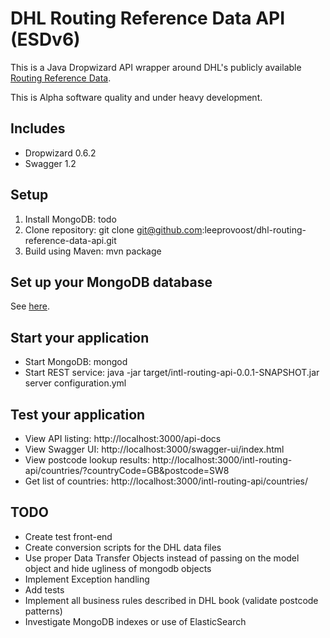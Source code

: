 # DHL Routing Reference Data API (ESDv6)

This is a Java Dropwizard API wrapper around DHL's publicly available [Routing Reference Data](http://www.dhl.co.uk/en/express/resource_centre/integrated_shipping_solutions/developer_download_centre1.html#reference_data).

This is Alpha software quality and under heavy development.

## Includes 
- Dropwizard 0.6.2
- Swagger 1.2

## Setup

1. Install MongoDB: todo
2. Clone repository: git clone git@github.com:leeprovoost/dhl-routing-reference-data-api.git
3. Build using Maven: mvn package

## Set up your MongoDB database

See [here](https://github.com/leeprovoost/dhl-routing-reference-data-api/tree/master/routing_reference_data).

## Start your application

- Start MongoDB: mongod
- Start REST service: java -jar target/intl-routing-api-0.0.1-SNAPSHOT.jar server configuration.yml

## Test your application

- View API listing: http://localhost:3000/api-docs
- View Swagger UI: http://localhost:3000/swagger-ui/index.html
- View postcode lookup results: http://localhost:3000/intl-routing-api/countries/?countryCode=GB&postcode=SW8
- Get list of countries: http://localhost:3000/intl-routing-api/countries/

## TODO

- Create test front-end
- Create conversion scripts for the DHL data files
- Use proper Data Transfer Objects instead of passing on the model object and hide ugliness of mongodb objects
- Implement Exception handling
- Add tests
- Implement all business rules described in DHL book (validate postcode patterns)
- Investigate MongoDB indexes or use of ElasticSearch
